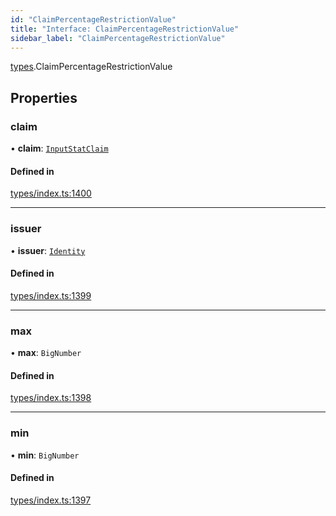 ```yaml
---
id: "ClaimPercentageRestrictionValue"
title: "Interface: ClaimPercentageRestrictionValue"
sidebar_label: "ClaimPercentageRestrictionValue"
---
```


[types](../../../modules/Types/Types.md).ClaimPercentageRestrictionValue

## Properties

### claim

• **claim**: [`InputStatClaim`](../../../modules/Types/Types.md#inputstatclaim)

#### Defined in

[types/index.ts:1400](https://github.com/PolymeshAssociation/polymesh-sdk/blob/95e180d2/src/types/index.ts#L1400)

___

### issuer

• **issuer**: [`Identity`](../../../classes/API/Entities/Identity/Identity.md)

#### Defined in

[types/index.ts:1399](https://github.com/PolymeshAssociation/polymesh-sdk/blob/95e180d2/src/types/index.ts#L1399)

___

### max

• **max**: `BigNumber`

#### Defined in

[types/index.ts:1398](https://github.com/PolymeshAssociation/polymesh-sdk/blob/95e180d2/src/types/index.ts#L1398)

___

### min

• **min**: `BigNumber`

#### Defined in

[types/index.ts:1397](https://github.com/PolymeshAssociation/polymesh-sdk/blob/95e180d2/src/types/index.ts#L1397)
